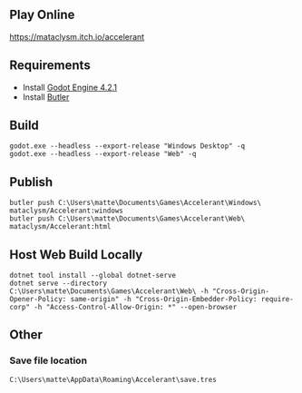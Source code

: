 ## Play Online
https://mataclysm.itch.io/accelerant

## Requirements
- Install [Godot Engine 4.2.1](https://godotengine.org/download/windows/)
- Install [Butler](https://itch.io/docs/butler/installing.html)

## Build
```
godot.exe --headless --export-release "Windows Desktop" -q
godot.exe --headless --export-release "Web" -q
```

## Publish
```
butler push C:\Users\matte\Documents\Games\Accelerant\Windows\ mataclysm/Accelerant:windows
butler push C:\Users\matte\Documents\Games\Accelerant\Web\ mataclysm/Accelerant:html
```

## Host Web Build Locally
```
dotnet tool install --global dotnet-serve
dotnet serve --directory C:\Users\matte\Documents\Games\Accelerant\Web\ -h "Cross-Origin-Opener-Policy: same-origin" -h "Cross-Origin-Embedder-Policy: require-corp" -h "Access-Control-Allow-Origin: *" --open-browser
```

## Other
### Save file location
`C:\Users\matte\AppData\Roaming\Accelerant\save.tres`
